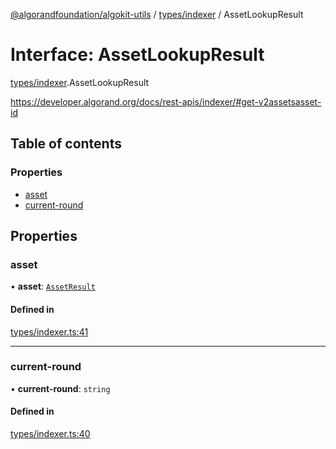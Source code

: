 [@algorandfoundation/algokit-utils](../README.md) / [types/indexer](../modules/types_indexer.md) / AssetLookupResult

# Interface: AssetLookupResult

[types/indexer](../modules/types_indexer.md).AssetLookupResult

https://developer.algorand.org/docs/rest-apis/indexer/#get-v2assetsasset-id

## Table of contents

### Properties

- [asset](types_indexer.AssetLookupResult.md#asset)
- [current-round](types_indexer.AssetLookupResult.md#current-round)

## Properties

### asset

• **asset**: [`AssetResult`](types_indexer.AssetResult.md)

#### Defined in

[types/indexer.ts:41](https://github.com/algorandfoundation/algokit-utils-ts/blob/600c806/src/types/indexer.ts#L41)

___

### current-round

• **current-round**: `string`

#### Defined in

[types/indexer.ts:40](https://github.com/algorandfoundation/algokit-utils-ts/blob/600c806/src/types/indexer.ts#L40)
